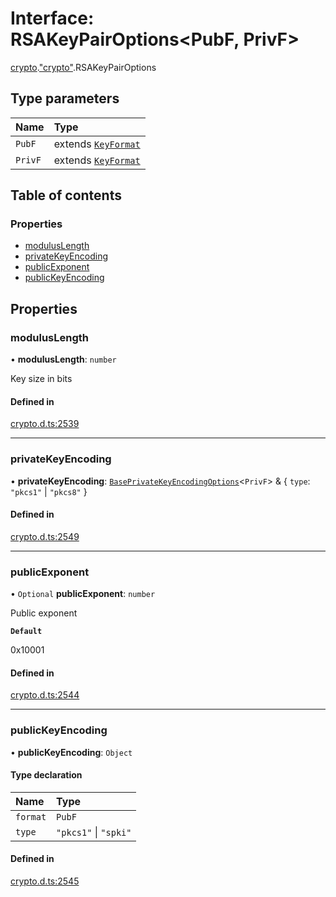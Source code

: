 # Interface: RSAKeyPairOptions<PubF, PrivF\>

[crypto](../modules/crypto.md).["crypto"](../modules/crypto._crypto_.md).RSAKeyPairOptions

## Type parameters

| Name | Type |
| :------ | :------ |
| `PubF` | extends [`KeyFormat`](../modules/crypto._crypto_.md#keyformat) |
| `PrivF` | extends [`KeyFormat`](../modules/crypto._crypto_.md#keyformat) |

## Table of contents

### Properties

- [modulusLength](crypto._crypto_.RSAKeyPairOptions.md#moduluslength)
- [privateKeyEncoding](crypto._crypto_.RSAKeyPairOptions.md#privatekeyencoding)
- [publicExponent](crypto._crypto_.RSAKeyPairOptions.md#publicexponent)
- [publicKeyEncoding](crypto._crypto_.RSAKeyPairOptions.md#publickeyencoding)

## Properties

### modulusLength

• **modulusLength**: `number`

Key size in bits

#### Defined in

[crypto.d.ts:2539](https://github.com/goodcodedev/bun-types/blob/8bd1b3a/crypto.d.ts#L2539)

___

### privateKeyEncoding

• **privateKeyEncoding**: [`BasePrivateKeyEncodingOptions`](crypto._crypto_.BasePrivateKeyEncodingOptions.md)<`PrivF`\> & { `type`: ``"pkcs1"`` \| ``"pkcs8"``  }

#### Defined in

[crypto.d.ts:2549](https://github.com/goodcodedev/bun-types/blob/8bd1b3a/crypto.d.ts#L2549)

___

### publicExponent

• `Optional` **publicExponent**: `number`

Public exponent

**`Default`**

0x10001

#### Defined in

[crypto.d.ts:2544](https://github.com/goodcodedev/bun-types/blob/8bd1b3a/crypto.d.ts#L2544)

___

### publicKeyEncoding

• **publicKeyEncoding**: `Object`

#### Type declaration

| Name | Type |
| :------ | :------ |
| `format` | `PubF` |
| `type` | ``"pkcs1"`` \| ``"spki"`` |

#### Defined in

[crypto.d.ts:2545](https://github.com/goodcodedev/bun-types/blob/8bd1b3a/crypto.d.ts#L2545)
